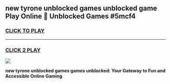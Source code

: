 
## new tyrone unblocked games unblocked game Play Online 👋 Unblocked Games #5mcf4
<h3>
<a href="https://premium.freeplayer.one?title=new_tyrone_unblocked_games&ref=21F">CLICK TO PLAY</a></h3>
<hr>

<h3>
<a href="https://premium.freeplayer.one?title=new_tyrone_unblocked_games&ref=21F">CLICK 2 PLAY</a>
  
</h3>

<a href="https://premium.freeplayer.one?title=new_tyrone_unblocked_games&ref=21F/"><img src="https://clearcache.store/games.png"></a>


**new tyrone unblocked games games unblocked: Your Gateway to Fun and Accessible Online Gaming**
